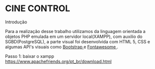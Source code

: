 <H1>CINE CONTROL</H1> 

Introdução

Para a realização desse trabalho utilizamos da linguagem orientada a objetos PHP emulada em um servidor local(XAMPP), com auxilio do SGBD(PostgreSQL), a parte visual foi desenvolvida com HTML 5, CSS e algumas API's visuais como <a href='https://getbootstrap.com/'> Bootstrap </a> e <a href='https://fontawesome.com/'> Fontawesome </a>.

Passo 1: baixar o xampp https://www.apachefriends.org/pt_br/download.html
